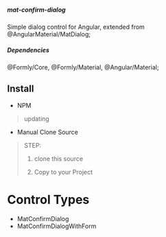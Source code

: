 ##### mat-confirm-dialog
  Simple dialog control for Angular, extended from @AngularMaterial/MatDialog;
##### Dependencies
 @Formly/Core, @Formly/Material, @Angular/Material; 
## Install
  * NPM
  > updating
  * Manual Clone Source 
  > STEP: 
  > 1. clone this source <p>
  > 2. Copy to your Project <p>
# Control Types 
  * MatConfirmDialog 
  * MatConfirmDialogWithForm  



